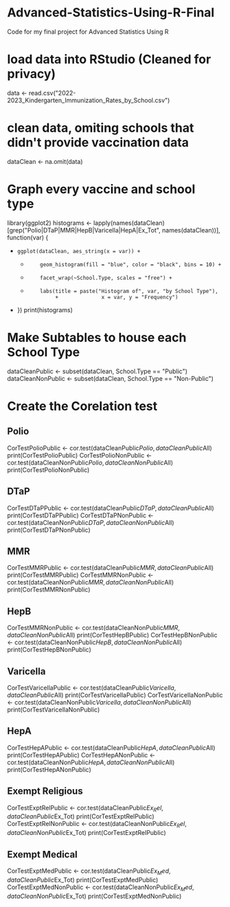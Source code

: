 # Advanced-Statistics-Using-R-Final #############################################################
Code for my final project for Advanced Statistics Using R

# load data into RStudio (Cleaned for privacy)
data <- read.csv("2022-2023_Kindergarten_Immunization_Rates_by_School.csv")
# clean data, omiting schools that didn't provide vaccination data
dataClean <- na.omit(data)
# Graph every vaccine and school type
library(ggplot2)
histograms <- lapply(names(dataClean)[grep("Polio|DTaP|MMR|HepB|Varicella|HepA|Ex_Tot", names(dataClean))], function(var) {
  +     ggplot(dataClean, aes_string(x = var)) +
    +         geom_histogram(fill = "blue", color = "black", bins = 10) +
    +         facet_wrap(~School.Type, scales = "free") +
    +         labs(title = paste("Histogram of", var, "by School Type"),
                   +              x = var, y = "Frequency")
  + })
print(histograms)
# Make Subtables to house each School Type
dataCleanPublic <- subset(dataClean, School.Type == "Public")
dataCleanNonPublic <- subset(dataClean, School.Type == "Non-Public")
# Create the Corelation test
## Polio
CorTestPolioPublic <- cor.test(dataCleanPublic$Polio, dataCleanPublic$All)
print(CorTestPolioPublic)
CorTestPolioNonPublic <- cor.test(dataCleanNonPublic$Polio, dataCleanNonPublic$All)
print(CorTestPolioNonPublic)
## DTaP
CorTestDTaPPublic <- cor.test(dataCleanPublic$DTaP, dataCleanPublic$All)
print(CorTestDTaPPublic)
CorTestDTaPNonPublic <- cor.test(dataCleanNonPublic$DTaP, dataCleanNonPublic$All)
print(CorTestDTaPNonPublic)
## MMR
CorTestMMRPublic <- cor.test(dataCleanPublic$MMR, dataCleanPublic$All)
print(CorTestMMRPublic)
CorTestMMRNonPublic <- cor.test(dataCleanNonPublic$MMR, dataCleanNonPublic$All)
print(CorTestMMRNonPublic)
## HepB
CorTestMMRNonPublic <- cor.test(dataCleanNonPublic$MMR, dataCleanNonPublic$All)
print(CorTestHepBPublic)
CorTestHepBNonPublic <- cor.test(dataCleanNonPublic$HepB, dataCleanNonPublic$All)
print(CorTestHepBNonPublic)
## Varicella
CorTestVaricellaPublic <- cor.test(dataCleanPublic$Varicella, dataCleanPublic$All)
print(CorTestVaricellaPublic)
CorTestVaricellaNonPublic <- cor.test(dataCleanNonPublic$Varicella, dataCleanNonPublic$All)
print(CorTestVaricellaNonPublic)
## HepA
CorTestHepAPublic <- cor.test(dataCleanPublic$HepA, dataCleanPublic$All)
print(CorTestHepAPublic)
CorTestHepANonPublic <- cor.test(dataCleanNonPublic$HepA, dataCleanNonPublic$All)
print(CorTestHepANonPublic)
## Exempt Religious
CorTestExptRelPublic <- cor.test(dataCleanPublic$Ex_Rel, dataCleanPublic$Ex_Tot)
print(CorTestExptRelPublic)
CorTestExptRelNonPublic <- cor.test(dataCleanNonPublic$Ex_Rel, dataCleanNonPublic$Ex_Tot)
print(CorTestExptRelPublic)
## Exempt Medical
CorTestExptMedPublic <- cor.test(dataCleanPublic$Ex_Med, dataCleanPublic$Ex_Tot)
print(CorTestExptMedPublic)
CorTestExptMedNonPublic <- cor.test(dataCleanNonPublic$Ex_Med, dataCleanNonPublic$Ex_Tot)
print(CorTestExptMedNonPublic)
